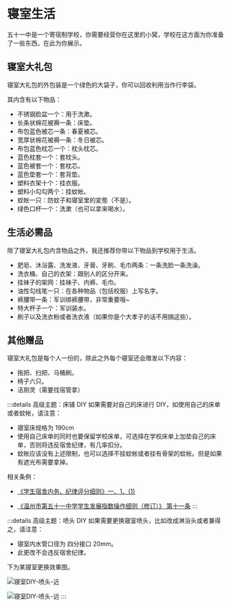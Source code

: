 # 寝室生活

五十一中是一个寄宿制学校，你需要经营你在这里的小窝，学校在这方面为你准备了一些东西，在此为你展示。

## 寝室大礼包

寝室大礼包的外包装是一个绿色的大袋子，你可以回收利用当作行李袋。

其内含有以下物品：

- 不锈钢脸盆一个：用于洗漱。
- 长条状棉花被褥一条：床垫。
- 布包蓝色被芯一条：春夏被芯。
- 宽厚状棉花被褥一条：冬日被芯。
- 布包蓝色枕芯一个：枕头枕芯。
- 蓝色枕套一个：套枕头。
- 蓝色被套一个：套枕芯。
- 蓝色垫套一个：套背垫。
- 塑料衣架十个：挂衣服。
- 塑料小勾勾两个：挂蚊帐。
- 蚊帐一只：防蚊子和寝室里的変態（不是）。
- 绿色口杯一个：洗漱（也可以拿来喝水）。

## 生活必需品

除了寝室大礼包内含物品之外，我还推荐你带以下物品到学校用于生活。

- 肥皂、沐浴露、洗发液、牙膏、牙刷、毛巾两条：一条洗脸一条洗澡。
- 洗衣桶、自己的衣架：跟别人的区分开来。
- 挂袜子的架网：挂袜子、内裤、毛巾。
- 油性勾线笔一只：在各种物品（包括校服）上写名字。
- 裤腰带一条：军训绑裤腰带，非常重要哦~
- 特大杯子一个：军训装水。
- 刷子以及洗衣粉或者洗衣液（如果你是个大孝子的话不用搞这些）。

## 其他赠品

寝室大礼包是每个人一份的，除此之外每个寝室还会赠发以下内容：

- 拖把、扫把、马桶刷。
- 椅子六只。
- 洁厕灵（需要找宿管拿）

:::details 高级主题：床铺 DIY
如果需要对自己的床进行 DIY，如使用自己的床单或者蚊帐，请注意：

- 寝室床规格为 190cm
- 使用自己床单的同时也要保留学校床单，可选择在学校床单上加垫自己的床单，否则将违反宿舍纪律，有几率扣分。
- 蚊帐应该没有上述限制，也可以选择不挂蚊帐或者挂有骨架的蚊帐。但是如果有遮光布需要拿掉。

相关条例：

- [《学生宿舍内务、纪律评分细则》一、1、(1)](../规章制度/文件/三、宿舍管理规定/（六）学生宿舍内务、纪律评分细则.html)

- [《温州市第五十一中学学生发展指数操作细则（修订）》 第十一条](../规章制度/文件/二、常规管理相关条例/（二）温州市第五十一中学学生发展指数操作细则（修订）.html)
  :::

:::details 高级主题：喷头 DIY
如果需要更换寝室喷头，比如改成淋浴头或者兼得之，请注意：

- 寝室内水管口径为 四分接口 20mm。
- 此更改不会违反宿舍纪律。

下为某寝室更换效果图。

![寝室DIY-喷头-近](https://static.wd-ljt.com/ray-51-images/寝室DIY-喷头-近.png?x-oss-process=image/resize,h_1080)

![寝室DIY-喷头-远](https://static.wd-ljt.com/ray-51-images/寝室DIY-喷头-远.png?x-oss-process=image/resize,h_1080)
:::
